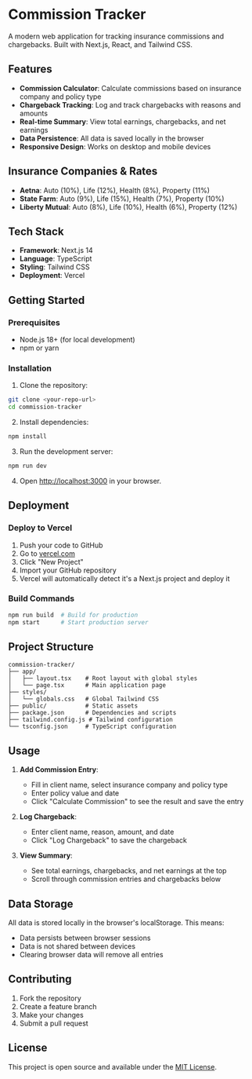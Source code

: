 # Commission Tracker

A modern web application for tracking insurance commissions and chargebacks. Built with Next.js, React, and Tailwind CSS.

## Features

- **Commission Calculator**: Calculate commissions based on insurance company and policy type
- **Chargeback Tracking**: Log and track chargebacks with reasons and amounts
- **Real-time Summary**: View total earnings, chargebacks, and net earnings
- **Data Persistence**: All data is saved locally in the browser
- **Responsive Design**: Works on desktop and mobile devices

## Insurance Companies & Rates

- **Aetna**: Auto (10%), Life (12%), Health (8%), Property (11%)
- **State Farm**: Auto (9%), Life (15%), Health (7%), Property (10%)
- **Liberty Mutual**: Auto (8%), Life (10%), Health (6%), Property (12%)

## Tech Stack

- **Framework**: Next.js 14
- **Language**: TypeScript
- **Styling**: Tailwind CSS
- **Deployment**: Vercel

## Getting Started

### Prerequisites

- Node.js 18+ (for local development)
- npm or yarn

### Installation

1. Clone the repository:
```bash
git clone <your-repo-url>
cd commission-tracker
```

2. Install dependencies:
```bash
npm install
```

3. Run the development server:
```bash
npm run dev
```

4. Open [http://localhost:3000](http://localhost:3000) in your browser.

## Deployment

### Deploy to Vercel

1. Push your code to GitHub
2. Go to [vercel.com](https://vercel.com)
3. Click "New Project"
4. Import your GitHub repository
5. Vercel will automatically detect it's a Next.js project and deploy it

### Build Commands

```bash
npm run build  # Build for production
npm start      # Start production server
```

## Project Structure

```
commission-tracker/
├── app/
│   ├── layout.tsx    # Root layout with global styles
│   └── page.tsx      # Main application page
├── styles/
│   └── globals.css   # Global Tailwind CSS
├── public/           # Static assets
├── package.json      # Dependencies and scripts
├── tailwind.config.js # Tailwind configuration
└── tsconfig.json     # TypeScript configuration
```

## Usage

1. **Add Commission Entry**:
   - Fill in client name, select insurance company and policy type
   - Enter policy value and date
   - Click "Calculate Commission" to see the result and save the entry

2. **Log Chargeback**:
   - Enter client name, reason, amount, and date
   - Click "Log Chargeback" to save the chargeback

3. **View Summary**:
   - See total earnings, chargebacks, and net earnings at the top
   - Scroll through commission entries and chargebacks below

## Data Storage

All data is stored locally in the browser's localStorage. This means:
- Data persists between browser sessions
- Data is not shared between devices
- Clearing browser data will remove all entries

## Contributing

1. Fork the repository
2. Create a feature branch
3. Make your changes
4. Submit a pull request

## License

This project is open source and available under the [MIT License](LICENSE). 